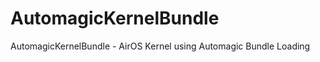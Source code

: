 AutomagicKernelBundle
=====================

AutomagicKernelBundle - AirOS Kernel using Automagic Bundle Loading